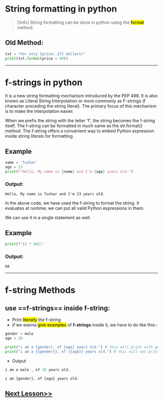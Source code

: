 # String formatting in python
>[!info]
String formatting can be done in python using the <mark class="hltr-grey2">format</mark> method.

##  Old Method: 

```python
txt = "For only {price:.2f} dollars!"
print(txt.format(price = 49))
```

---
# f-strings in python

It is a new string formatting mechanism introduced by the PEP 498. It is also known as Literal String Interpolation or more commonly as F-strings (f character preceding the string literal). The primary focus of this mechanism is to make the interpolation easier.

When we prefix the string with the letter 'f', the string becomes the f-string itself. The f-string can be formatted in much same as the str.format() method. The f-string offers a convenient way to embed Python expression inside string literals for formatting.

## Example
```python
name = 'Tushar'  
age = 23  
print(f"Hello, My name is {name} and I'm {age} years old.")  
```

### Output:
```
Hello, My name is Tushar and I'm 23 years old.
```
In the above code, we have used the f-string to format the string. It evaluates at runtime; we can put all valid Python expressions in them.

We can use it in a single statement as well.
## Example
```python
print(f"{2 * 30})"  
```
### Output:

```
60
```

---

# f-string Methods

## use ==f-strings== inside f-string:

- Print <mark class="hltr-grey2">literally</mark> the f-string
- if we wanna <mark class="hltr-grey2">give examples</mark> of **f-strings** inside it, we have to do like this:-
```python
gender = male
age = 20

print("i am a {gender}, of {age} years old.") # this will print with gender and age values
print("i am a {{gender}}, of {{age}} years old.") # this will not print with values

```
- Output 
```python
i am a male , of 20 years old.

i am {gender}, of {age} years old.
```


## 

## [Next Lesson>>](29%20-%20Docstrings%20in%20python.md)